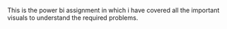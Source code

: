 This is the power bi assignment in which i have covered all the important visuals to understand the required problems.
